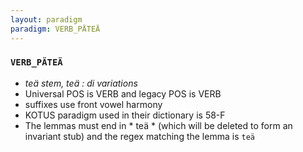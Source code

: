 ```yaml
---
layout: paradigm
paradigm: VERB_PÄTEÄ
---
```

### ` VERB_PÄTEÄ `

* _teä stem, teä : di variations_
* Universal POS is VERB and legacy POS is VERB
* suffixes use front vowel harmony
* KOTUS paradigm used in their dictionary is 58-F
* The lemmas must end in * teä * (which will be deleted to form an invariant stub) and the regex matching the lemma is ` teä `
